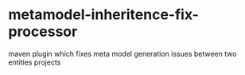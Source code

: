# metamodel-inheritence-fix-processor
maven plugin which fixes meta model generation issues between two entities projects
